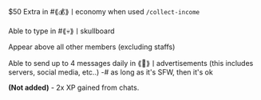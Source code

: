 $50 Extra in #⟪💰⟫ㅣeconomy when used `/collect-income`

Able to type in #⟪💀⟫ㅣskullboard

Appear above all other members (excluding staffs)

Able to send up to 4 messages daily in ⟪📢⟫ㅣadvertisements (this includes servers, social media, etc..)
-# as long as it's SFW, then it's ok

**(Not added)** - 2x XP gained from chats.
